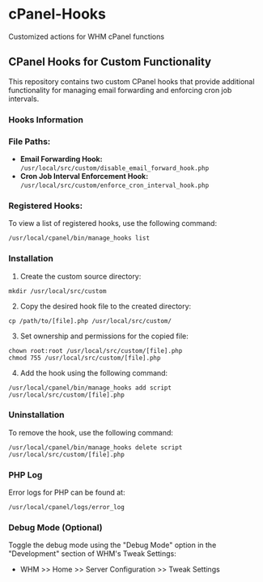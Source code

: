 # cPanel-Hooks
Customized actions for WHM cPanel functions

## CPanel Hooks for Custom Functionality

This repository contains two custom CPanel hooks that provide additional functionality for managing email forwarding and enforcing cron job intervals.

### Hooks Information

### File Paths:

- **Email Forwarding Hook:** `/usr/local/src/custom/disable_email_forward_hook.php`
- **Cron Job Interval Enforcement Hook:** `/usr/local/src/custom/enforce_cron_interval_hook.php`

### Registered Hooks:

To view a list of registered hooks, use the following command:

```
/usr/local/cpanel/bin/manage_hooks list
```

### Installation

1. Create the custom source directory:

```
mkdir /usr/local/src/custom
```

2. Copy the desired hook file to the created directory:

```
cp /path/to/[file].php /usr/local/src/custom/
```

3. Set ownership and permissions for the copied file:

```
chown root:root /usr/local/src/custom/[file].php
chmod 755 /usr/local/src/custom/[file].php
```

4. Add the hook using the following command:

```
/usr/local/cpanel/bin/manage_hooks add script /usr/local/src/custom/[file].php
```

### Uninstallation

To remove the hook, use the following command:

```
/usr/local/cpanel/bin/manage_hooks delete script /usr/local/src/custom/[file].php
```

### PHP Log

Error logs for PHP can be found at:

```
/usr/local/cpanel/logs/error_log
```

### Debug Mode (Optional)

Toggle the debug mode using the "Debug Mode" option in the "Development" section of WHM's Tweak Settings:

- WHM >> Home >> Server Configuration >> Tweak Settings
